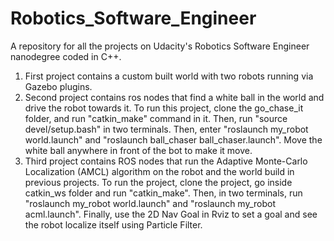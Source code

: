 # Robotics_Software_Engineer
A repository for all the projects on Udacity's Robotics Software Engineer nanodegree coded in C++.
1) First project contains a custom built world with two robots running via Gazebo plugins.
2) Second project contains ros nodes that find a white ball in the world and drive the robot towards it. To run this project, clone the go_chase_it folder, and run "catkin_make" command in it. Then, run "source devel/setup.bash" in two terminals. Then, enter "roslaunch my_robot world.launch" and "roslaunch ball_chaser ball_chaser.launch". Move the white ball anywhere in front of the bot to make it move.
3) Third project contains ROS nodes that run the Adaptive Monte-Carlo Localization (AMCL) algorithm on the robot and the world build in previous projects. To run the project, clone the project, go inside catkin_ws folder and run "catkin_make". Then, in two terminals, run "roslaunch my_robot world.launch" and "roslaunch my_robot acml.launch". Finally, use the 2D Nav Goal in Rviz to set a goal and see the robot localize itself using Particle Filter.
